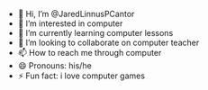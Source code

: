 - 👋 Hi, I’m @JaredLinnusPCantor
- 👀 I’m interested in computer
- 🌱 I’m currently learning computer lessons
- 💞️ I’m looking to collaborate on computer teacher
- 📫 How to reach me through computer
- 😄 Pronouns: his/he
- ⚡ Fun fact: i love computer games

<!---
JaredLinnusPCantor/JaredLinnusPCantor is a ✨ special ✨ repository because its `README.md` (this file) appears on your GitHub profile.
You can click the Preview link to take a look at your changes.
--->
